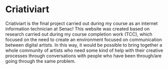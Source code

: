 # Criativiart

Criativiart is the final project carried out during my course as an internet information technician at Senac! This website was created based on research carried out during my course completion work (TCC), which focused on the need to create an environment focused on communication between digital artists. In this way, it would be possible to bring together a whole community of artists who need some kind of help with their creative processes through conversations with people who have been through/are going through the same problem.
